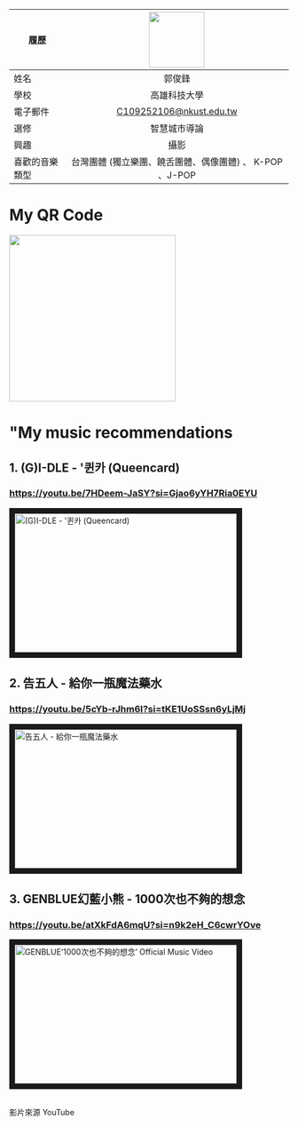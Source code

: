 |      履歷       |<img src="https://memeprod.sgp1.digitaloceanspaces.com/user-resource/124069fd34885ef5f4f102e3e1be1a74.png" width=100 height=100/>|
| ----------------|:-----------------------------:|
|      姓名       |        郭俊鋒                         |
|      學校       |     高雄科技大學                    |
|    電子郵件     |  C109252106@nkust.edu.tw        |
|      選修       |     智慧城市導論                    |
|      興趣       |         攝影                           |
|   喜歡的音樂類型    |  台灣團體 (獨立樂團、饒舌團體、偶像團體)  、 K-POP 、J-POP                       |

# My QR Code
<img src="https://s05.calm9.com/qrcode/2024-04/WDMQFEIIM0.png" width=300 height=300/>


# "My music recommendations

## 1. (G)I-DLE - '퀸카 (Queencard) <br>
### https://youtu.be/7HDeem-JaSY?si=Gjao6yYH7Ria0EYU

<a href="https://youtu.be/7HDeem-JaSY?si=Gjao6yYH7Ria0EYU" target="_blank"><img src="http://img.youtube.com/vi/Gjao6yYH7Ria0EYU/0.jpg" 
alt="(G)I-DLE - '퀸카 (Queencard) " width="400" height="250" border="10" /></a>

## 2. 告五人 - 給你一瓶魔法藥水 <br>
### https://youtu.be/5cYb-rJhm6I?si=tKE1UoSSsn6yLjMj

<a href="https://youtu.be/5cYb-rJhm6I?si=tKE1UoSSsn6yLjMj" target="_blank"><img src="http://img.youtube.com/vi/tKE1UoSSsn6yLjMj/0.jpg" 
alt="告五人 - 給你一瓶魔法藥水 " width="400" height="250" border="10" /></a>

## 3. GENBLUE幻藍小熊 - 1000次也不夠的想念 <br>
### https://youtu.be/atXkFdA6mqU?si=n9k2eH_C6cwrYOve

<a href="https://youtu.be/atXkFdA6mqU?si=n9k2eH_C6cwrYOve" target="_blank"><img src="http://img.youtube.com/vi/n9k2eH_C6cwrYOve/0.jpg" 
alt="GENBLUE‘1000次也不夠的想念’ Official Music Video " width="400" height="250" border="10" /></a>

<br> 影片來源 YouTube
